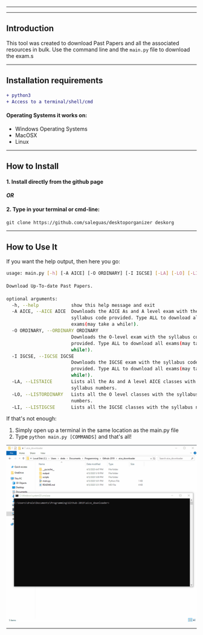 ------------------------------------------------------------------------



------------------------------------------------------------------------


## Introduction

This tool was created to download Past Papers and all the associated resources in bulk. Use the command line and the `main.py` file to download the exam.s

------------------------------------------------------------------------

## Installation requirements

```diff
+ python3
+ Access to a terminal/shell/cmd
```

#### Operating Systems it works on:
- Windows Operating Systems
- MacOSX
- Linux

------------------------------------------------------------------------

## How to Install

#### 1. Install directly from the github page
#### *OR*
#### 2. Type in your terminal or cmd-line:
```
git clone https://github.com/saleguas/desktoporganizer deskorg
```

------------------------------------------------------------------------

## How to Use It

If you want the help output, then here you go:
```bash
usage: main.py [-h] [-A AICE] [-O ORDINARY] [-I IGCSE] [-LA] [-LO] [-LI]

Download Up-To-date Past Papers.

optional arguments:
  -h, --help            show this help message and exit
  -A AICE, --AICE AICE  Downloads the AICE As and A level exam with the
                        syllabus code provided. Type ALL to download all
                        exams(may take a while!).
  -O ORDINARY, --ORDINARY ORDINARY
                        Downloads the O-level exam with the syllabus code
                        provided. Type ALL to download all exams(may take a
                        while!).
  -I IGCSE, --IGCSE IGCSE
                        Downloads the IGCSE exam with the syllabus code
                        provided. Type ALL to download all exams(may take a
                        while!).
  -LA, --LISTAICE       Lists all the As and A level AICE classes with the
                        syllabus numbers.
  -LO, --LISTORDINARY   Lists all the O level classes with the syllabus
                        numbers.
  -LI, --LISTIGCSE      Lists all the IGCSE classes with the syllabus numbers.

```
If that's not enough:
1. Simply open up a terminal in the same location as the main.py file
2. Type `python main.py [COMMANDS]` and that's all!

![](media/instructions.gif)

------------------------------------------------------------------------
